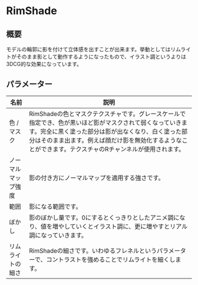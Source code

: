 # RimShade

## 概要
モデルの輪郭に影を付けて立体感を出すことが出来ます。挙動としてはリムライトがそのまま影として動作するようになったもので、イラスト調というよりは3DCG的な効果になっています。

## パラメーター

|名前|説明|
|-|-|
|色 / マスク|RimShadeの色とマスクテクスチャです。グレースケールで指定でき、色が黒いほど影がマスクされて弱くなっていきます。完全に黒く塗った部分は影が出なくなり、白く塗った部分はそのまま出ます。例えば顔だけ影を無効化するようなことができます。テクスチャのRチャンネルが使用されます。|
|ノーマルマップ強度|影の付き方にノーマルマップを適用する強さです。|
|範囲|影になる範囲です。|
|ぼかし|影のぼかし量です。0にするとくっきりとしたアニメ調になり、値を増やしていくとイラスト調に、更に増やすとリアル調になっていきます。|
|リムライトの細さ|RimShadeの細さです。いわゆるフレネルというパラメーターで、コントラストを強めることでリムライトを細くします。|